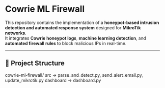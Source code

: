 # Cowrie ML Firewall 
This repository contains the implementation of a **honeypot-based intrusion detection and automated response system** designed for **MikroTik networks**.  
It integrates **Cowrie honeypot logs**, **machine learning detection**, and **automated firewall rules** to block malicious IPs in real-time.

---

## 📂 Project Structure
cowrie-ml-firewall/
src -> parse_and_detect.py, send_alert_email.py, update_mikrotik.py
dashboard -> dashboard.py
